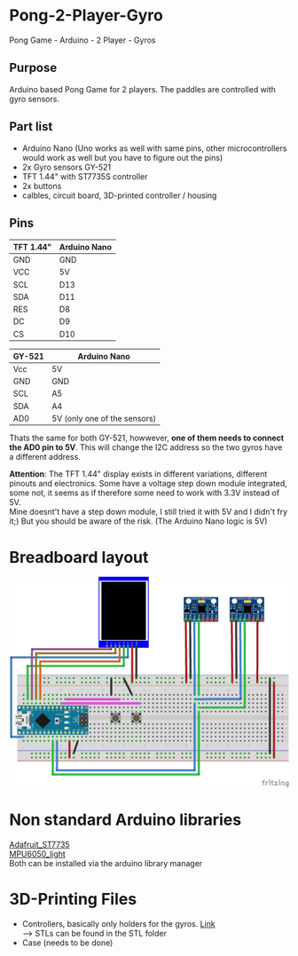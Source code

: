 # Pong-2-Player-Gyro
 Pong Game - Arduino - 2 Player - Gyros

## Purpose

Arduino based Pong Game for 2 players. The paddles are controlled with gyro sensors. 

## Part list

- Arduino Nano (Uno works as well with same pins, other microcontrollers would work as well but you have to figure out the pins)
- 2x Gyro sensors GY-521
- TFT 1.44" with ST7735S controller
- 2x buttons
- calbles, circuit board, 3D-printed controller / housing

## Pins

|TFT 1.44"|Arduino Nano|
|-|-|
   GND|GND  
   VCC|5V  
   SCL|D13  
   SDA|D11  
   RES|D8  
   DC|D9  
   CS|D10  

|GY-521|Arduino Nano|
|-|-|
   Vcc|5V  
   GND|GND  
   SCL|A5  
   SDA|A4  
   AD0|5V (only one of the sensors)  
  
Thats the same for both GY-521, howwever, **one of them needs to connect the AD0 pin to 5V**. This will change the I2C address so the two gyros have a different address.  

**Attention**: The TFT 1.44" display exists in different variations, different pinouts and electronics. Some have a voltage step down module integrated, some not, it seems as if therefore some need to work with 3.3V instead of 5V.   
Mine doesnt't have a step down module, I still tried it with 5V and I didn't fry it;) But you should be aware of the risk. (The Arduino Nano logic is 5V)

# Breadboard layout

![Circuit](Cicuit/Pong-2-Player-Gyro_Breadboard.jpg)

# Non standard Arduino libraries

[Adafruit_ST7735](https://github.com/adafruit/Adafruit-ST7735-Library)  
[MPU6050_light](https://github.com/rfetick/MPU6050_light)  
Both can be installed via the arduino library manager  

# 3D-Printing Files
- Controllers, basically only holders for the gyros. [Link](https://cad.onshape.com/documents/e8f608abf657cef6dc1b4666/w/007233a8e505381b6e8c31cd/e/1e409a07bb671ca26936d715)  
  --> STLs can be found in the STL folder
- Case (needs to be done)
 
